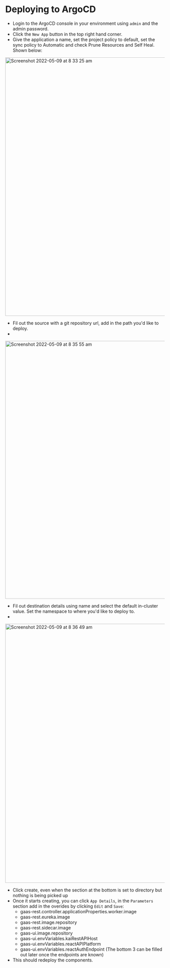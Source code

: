 # Deploying to ArgoCD
* Login to the ArgoCD console in your environment using `admin` and the admin password.
* Click the `New App` button in the top right hand corner.
* Give the application a name, set the project policy to default, set the sync policy to Automatic and check Prune Resources and Self Heal. Shown below:
<img width="816" alt="Screenshot 2022-05-09 at 8 33 25 am" src="https://user-images.githubusercontent.com/60354187/167361851-2303f5c0-b5fd-4450-941c-e53727a654b4.png">

* Fil out the source with a git repository url, add in the path you'd like to deploy.
* 
<img width="814" alt="Screenshot 2022-05-09 at 8 35 55 am" src="https://user-images.githubusercontent.com/60354187/167362269-520e289f-0db9-4ba2-b2de-48af75c5c396.png">

* Fil out destination details using name and select the default in-cluster value. Set the namespace to where you'd like to deploy to.
* 
<img width="818" alt="Screenshot 2022-05-09 at 8 36 49 am" src="https://user-images.githubusercontent.com/60354187/167362403-b0316c55-88ee-4837-8efc-2b3445f237c6.png">

* Click create, even when the section at the bottom is set to directory but nothing is being picked up
* Once it starts creating, you can click `App Details`, in the `Parameters` section add in the overides by clicking `Edit` and `Save`:
  * gaas-rest.controller.applicationProperties.worker.image
  * gaas-rest.eureka.image
  * gaas-rest.image.repository
  * gaas-rest.sidecar.image
  * gaas-ui.image.repository
  * gaas-ui.envVariables.kaiRestAPIHost
  * gaas-ui.envVariables.reactAPIPlatform
  * gaas-ui.envVariables.reactAuthEndpoint
(The bottom 3 can be filled out later once the endpoints are known)
* This should redeploy the components.
